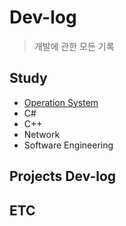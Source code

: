 # Dev-log

> 개발에 관한 모든 기록

## Study

- [Operation System](https://github.com/kwan3854/Dev-log)
- C#
- C++
- Network
- Software Engineering



## Projects Dev-log



## ETC

